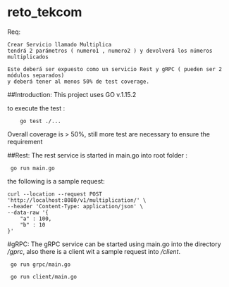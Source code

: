 # reto_tekcom


Req:

```
Crear Servicio llamado Multiplica
tendrá 2 parámetros ( numero1 , numero2 ) y devolverá los números multiplicados

Este deberá ser expuesto como un servicio Rest y gRPC ( pueden ser 2 módulos separados)
y deberá tener al menos 50% de test coverage.
```
##Introduction:
This project uses GO v.1.15.2

to execute the test : 

```console
    go test ./...
```

Overall coverage is > 50%, still more test are necessary to ensure the requirement

##Rest:
The rest service is started in main.go into root folder :

```console
 go run main.go
```

the following is a sample request:

```console
curl --location --request POST 'http://localhost:8080/v1/multiplication/' \
--header 'Content-Type: application/json' \
--data-raw '{
    "a" : 100,
    "b" : 10
}'

```

#gRPC:
The gRPC service can be started using main.go into the directory _/gprc_, also 
there is a client wit a sample request into _/client_.

```console
 go run grpc/main.go
```

```console
 go run client/main.go
```
